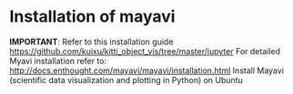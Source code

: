 # Installation of mayavi

__IMPORTANT__: Refer to this installation guide  https://github.com/kuixu/kitti_object_vis/tree/master/jupyter
For detailed Myavi installation refer to: http://docs.enthought.com/mayavi/mayavi/installation.html
Install Mayavi (scientific data visualization and plotting in Python) on Ubuntu



